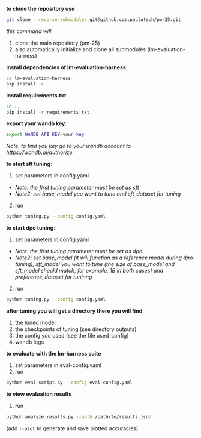 **to clone the repository use**
```bash
git clone --recurse-submodules git@github.com:paulutsch/pm-25.git
```
*this command will*:
1. clone the main repository (pm-25)
2. also automatically initialize and clone all submodules (lm-evaluation-harness)

**install dependencies of lm-evaluation-harness**:
```bash
cd lm-evaluation-harness
pip install -e .
```

**install requirements.txt**:
```bash
cd ..
pip install -r requirements.txt
```

**export your wandb key**:
```bash
export WANDB_API_KEY=your key
```
*Note: to find you key go to your wandb account to https://wandb.ai/authorize*

**to start sft tuning**:
1. set parameters in config.yaml
- *Note: the first tuning parameter must be set as sft*
- *Note2: set base_model you want to tune and sft_dataset for tuning*
2. run
```bash
python tuning.py --config config.yaml
```

**to start dpo tuning**:
1. set parameters in config.yaml
- *Note: the first tuning parameter must be set as dpo*
- *Note2: set base_model (it will function as a reference model during dpo-tuning), sft_model you want to tune (the size of base_model and sft_model should match, for example, 1B in both cases) and preference_dataset for tuninng*
2. run
```bash
python tuning.py --config config.yaml
```

**after tuning you will get a directory there you will find**:
1. the tuned model
2. the checkpoints of tuning (see directory outputs)
3. the config you used (see the file used_config)
4. wandb logs


**to evaluate with the lm-harness suite**
1. set parameters in eval-config.yaml
2. run
```bash
python eval-script.py --config eval-config.yaml
```

**to view evaluation results**
1. run
```bash
python analyze_results.py --path /path/to/results.json
```
(add ```--plot``` to generate and save plotted accuracies)
